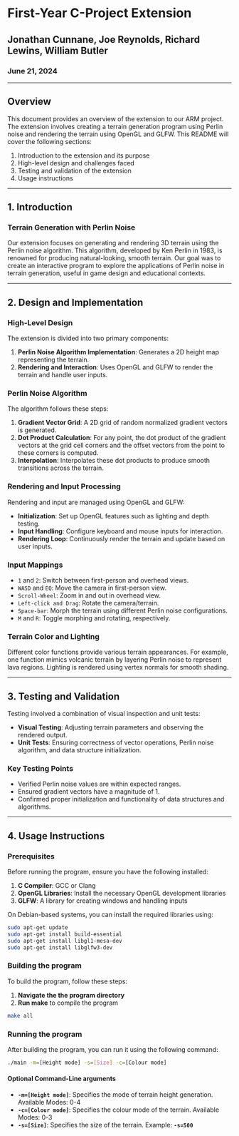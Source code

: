 # First-Year C-Project Extension

## Jonathan Cunnane, Joe Reynolds, Richard Lewins, William Butler

### June 21, 2024

---

## Overview

This document provides an overview of the extension to our ARM project. The extension involves creating a terrain generation program using Perlin noise and rendering the terrain using OpenGL and GLFW. This README will cover the following sections:
1. Introduction to the extension and its purpose
2. High-level design and challenges faced
3. Testing and validation of the extension
4. Usage instructions

---

## 1. Introduction

### Terrain Generation with Perlin Noise

Our extension focuses on generating and rendering 3D terrain using the Perlin noise algorithm. This algorithm, developed by Ken Perlin in 1983, is renowned for producing natural-looking, smooth terrain. Our goal was to create an interactive program to explore the applications of Perlin noise in terrain generation, useful in game design and educational contexts.

---

## 2. Design and Implementation

### High-Level Design

The extension is divided into two primary components:
1. **Perlin Noise Algorithm Implementation**: Generates a 2D height map representing the terrain.
2. **Rendering and Interaction**: Uses OpenGL and GLFW to render the terrain and handle user inputs.

### Perlin Noise Algorithm

The algorithm follows these steps:
1. **Gradient Vector Grid**: A 2D grid of random normalized gradient vectors is generated.
2. **Dot Product Calculation**: For any point, the dot product of the gradient vectors at the grid cell corners and the offset vectors from the point to these corners is computed.
3. **Interpolation**: Interpolates these dot products to produce smooth transitions across the terrain.

### Rendering and Input Processing

Rendering and input are managed using OpenGL and GLFW:
- **Initialization**: Set up OpenGL features such as lighting and depth testing.
- **Input Handling**: Configure keyboard and mouse inputs for interaction.
- **Rendering Loop**: Continuously render the terrain and update based on user inputs.

### Input Mappings

- `1` and `2`: Switch between first-person and overhead views.
- `WASD` and `EQ`: Move the camera in first-person view.
- `Scroll-Wheel`: Zoom in and out in overhead view.
- `Left-click and Drag`: Rotate the camera/terrain.
- `Space-bar`: Morph the terrain using different Perlin noise configurations.
- `M` and `R`: Toggle morphing and rotating, respectively.

### Terrain Color and Lighting

Different color functions provide various terrain appearances. For example, one function mimics volcanic terrain by layering Perlin noise to represent lava regions. Lighting is rendered using vertex normals for smooth shading.

---

## 3. Testing and Validation

Testing involved a combination of visual inspection and unit tests:
- **Visual Testing**: Adjusting terrain parameters and observing the rendered output.
- **Unit Tests**: Ensuring correctness of vector operations, Perlin noise algorithm, and data structure initialization.

### Key Testing Points

- Verified Perlin noise values are within expected ranges.
- Ensured gradient vectors have a magnitude of 1.
- Confirmed proper initialization and functionality of data structures and algorithms.

---

## 4. Usage Instructions

### Prerequisites

Before running the program, ensure you have the following installed:

1. **C Compiler**: GCC or Clang
2. **OpenGL Libraries**: Install the necessary OpenGL development libraries
3. **GLFW**: A library for creating windows and handling inputs

On Debian-based systems, you can install the required libraries using:
```sh
sudo apt-get update
sudo apt-get install build-essential
sudo apt-get install libgl1-mesa-dev
sudo apt-get install libglfw3-dev
```

### Building the program
To build the program, follow these steps:
1. **Navigate the the program directory**
2. **Run make** to compile the program
```sh
make all
```

### Running the program
After building the program, you can run it using the following command:
```sh
./main -m=[Height mode] -s=[Size] -c=[Colour mode]
```
#### Optional Command-Line arguments
- **`-m=[Height mode]`**: Specifies the mode of terrain height generation. Available Modes: 0-4
- **`-c=[Colour mode]`**: Specifies the colour mode of the terrain. Available Modes: 0-3
- **`-s=[Size]`**: Specifies the size of the terrain.  Example: **`-s=500`**


